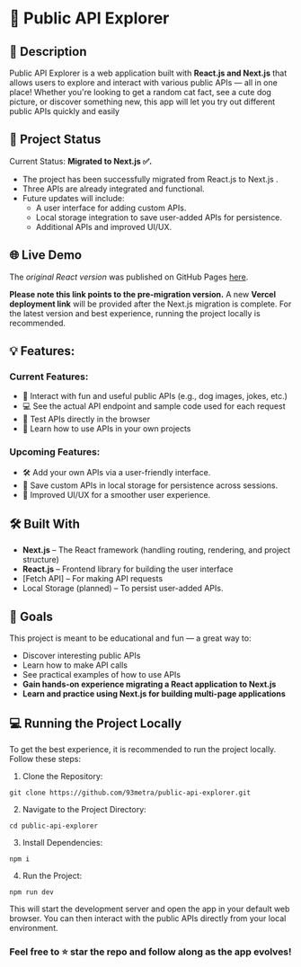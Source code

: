 # 🧩 Public API Explorer

## 📌 Description

Public API Explorer is a web application built with **React.js and Next.js** that allows users to explore and interact with various public APIs — all in one place! Whether you're looking to get a random cat fact, see a cute dog picture, or discover something new, this app will let you try out different public APIs quickly and easily

## 🚧 Project Status

Current Status: **Migrated to Next.js ✅.**

- The project has been successfully migrated from React.js to Next.js .
- Three APIs are already integrated and functional.
- Future updates will include:
    - A user interface for adding custom APIs.
    - Local storage integration to save user-added APIs for persistence.
    - Additional APIs and improved UI/UX.

## 🌐 Live Demo

The *original React version* was published on GitHub Pages [here](https://93metra.github.io/public-api-explorer/).

**Please note this link points to the pre-migration version.** A new **Vercel deployment link** will be provided after the Next.js migration is complete. For the latest version and best experience, running the project locally is recommended.

## 💡 Features:

### Current Features:
- 🔄 Interact with fun and useful public APIs (e.g., dog images, jokes, etc.)
- 💻 See the actual API endpoint and sample code used for each request
- 🧪 Test APIs directly in the browser
- 📘 Learn how to use APIs in your own projects

### Upcoming Features:
- 🛠️ Add your own APIs via a user-friendly interface.
- 💾 Save custom APIs in local storage for persistence across sessions.
- 🌟 Improved UI/UX for a smoother user experience.

## 🛠️ Built With 

- **Next.js** – The React framework (handling routing, rendering, and project structure)
- **React.js** – Frontend library for building the user interface
- [Fetch API] – For making API requests
- Local Storage (planned) – To persist user-added APIs.

## 📌 Goals

This project is meant to be educational and fun — a great way to:

- Discover interesting public APIs
- Learn how to make API calls
- See practical examples of how to use APIs
- **Gain hands-on experience migrating a React application to Next.js**
- **Learn and practice using Next.js for building multi-page applications**

## 💻 Running the Project Locally

To get the best experience, it is recommended to run the project locally. Follow these steps:

1. Clone the Repository:
```
git clone https://github.com/93metra/public-api-explorer.git
```

2. Navigate to the Project Directory:
```
cd public-api-explorer
```

3. Install Dependencies:
```
npm i
```

4. Run the Project:
```
npm run dev
```

This will start the development server and open the app in your default web browser. You can then interact with the public APIs directly from your local environment.

### Feel free to ⭐️ star the repo and follow along as the app evolves!